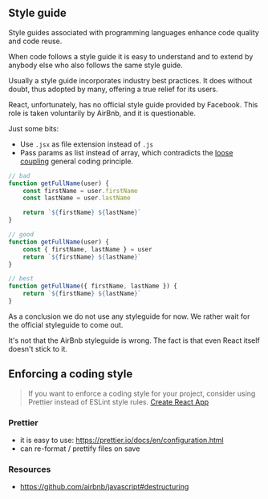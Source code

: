 ## Style guide

Style guides associated with programming languages enhance code quality and code reuse.

When code follows a style guide it is easy to understand and to extend by anybody else who also follows the same style guide.

Usually a style guide incorporates industry best practices. It does without doubt, thus adopted by many, offering a true relief for its users.

React, unfortunately, has no official style guide provided by Facebook. This role is taken voluntarily by AirBnb, and it is questionable.

Just some bits:

-   Use `.jsx` as file extension instead of `.js`
-   Pass params as list instead of array, which contradicts the [loose coupling](https://alistapart.com/article/coding-with-clarity#section3) general coding principle.

```javascript
// bad
function getFullName(user) {
    const firstName = user.firstName
    const lastName = user.lastName

    return `${firstName} ${lastName}`
}

// good
function getFullName(user) {
    const { firstName, lastName } = user
    return `${firstName} ${lastName}`
}

// best
function getFullName({ firstName, lastName }) {
    return `${firstName} ${lastName}`
}
```

As a conclusion we do not use any styleguide for now. We rather wait for the official styleguide to come out.

It's not that the AirBnb styleguide is wrong. The fact is that even React itself doesn't stick to it.

## Enforcing a coding style

> If you want to enforce a coding style for your project, consider using Prettier instead of ESLint style rules.
> [Create React App](https://facebook.github.io/create-react-app/docs/setting-up-your-editor)

### Prettier

-   it is easy to use: https://prettier.io/docs/en/configuration.html
-   can re-format / prettify files on save

### Resources

-   https://github.com/airbnb/javascript#destructuring
